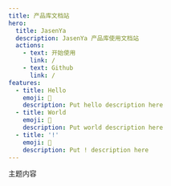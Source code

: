```yaml
---
title: 产品库文档站
hero:
  title: JasenYa
  description: JasenYa 产品库使用文档站
  actions:
    - text: 开始使用
      link: /
    - text: Github
      link: /
features:
  - title: Hello
    emoji: 💎
    description: Put hello description here
  - title: World
    emoji: 🌈
    description: Put world description here
  - title: '!'
    emoji: 🚀
    description: Put ! description here
---
```


<Tree></Tree>
主题内容
